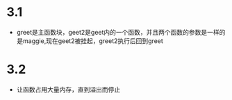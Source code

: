 # 3.1
- greet是主函数块，geet2是geet内的一个函数，并且两个函数的参数是一样的是maggie,现在geet2被挂起，greet2执行后回到greet
# 3.2
- 让函数占用大量内存，直到溢出而停止
